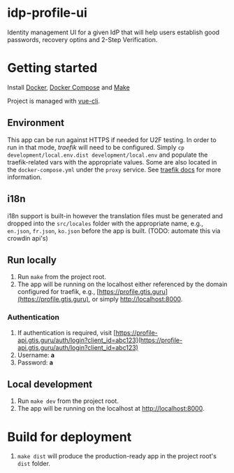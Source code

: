 # idp-profile-ui

Identity management UI for a given IdP that will help users establish good passwords, recovery optins and 2-Step Verification.

# Getting started

Install [Docker](https://docs.docker.com/install), [Docker Compose](https://docs.docker.com/compose/install) and [Make](https://www.gnu.org/software/make)

Project is managed with [vue-cli](https://github.com/vuejs/vue-cli).

## Environment

This app can be run against HTTPS if needed for U2F testing. In order to run in that mode, _traefik_ will need to be configured. Simply `cp development/local.env.dist development/local.env` and populate the traefik-related vars with the appropriate values. Some are also located in the `docker-compose.yml` under the `proxy` service. See [traefik docs](https://github.com/silinternational/traefik-https-proxy) for more information.

## i18n

i18n support is built-in however the translation files must be generated and dropped into the `src/locales` folder with the appropriate name, e.g., `en.json`, `fr.json`, `ko.json` before the app is built. (TODO: automate this via crowdin api's)

## Run locally

1.  Run `make` from the project root.
1.  The app will be running on the localhost either referenced by the domain configured for traefik, e.g., [https://profile.gtis.guru](https://profile.gtis.guru), or simply [http://localhost:8000](http://localhost:8000).

### Authentication

1.  If authentication is required, visit [https://profile-api.gtis.guru/auth/login?client_id=abc123](https://profile-api.gtis.guru/auth/login?client_id=abc123)
1.  Username: **a**
1.  Password: **a**

## Local development

1.  Run `make dev` from the project root.
1.  The app will be running on the localhost at [http://localhost:8000](http://localhost:8000).

# Build for deployment

1.  `make dist` will produce the production-ready app in the project root's `dist` folder.
